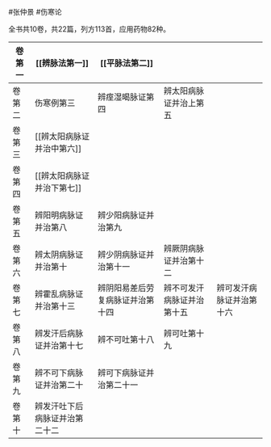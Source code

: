 #张仲景 #伤寒论 

全书共10卷，共22篇，列方113首，应用药物82种。

| 卷第一 | [[辨脉法第一]]       | [[平脉法第二]]        |               |              |
| --- | --------------- | ---------------- | ------------- | ------------ |
| 卷第二 | 伤寒例第三           | 辨痓湿暍脉证第四         | 辨太阳病脉证并治上第五   |              |
| 卷第三 | [[辨太阳病脉证并治中第六]] |                  |               |              |
| 卷第四 | [[辨太阳病脉证并治下第七]] |                  |               |              |
| 卷第五 | 辨阳明病脉证并治第八      | 辨少阳病脉证并治第九       |               |              |
| 卷第六 | 辨太阴病脉证并治第十      | 辨少阴病脉证并治第十一      | 辨厥阴病脉证并治第十二   |              |
| 卷第七 | 辨霍乱病脉证并治第十三     | 辨阴阳易差后劳复病脉证并治第十四 | 辨不可发汗病脉证并治第十五 | 辨可发汗病脉证并治第十六 |
| 卷第八 | 辨发汗后病脉证并治第十七    | 辨不可吐第十八          | 辨可吐第十九        |              |
| 卷第九 | 辨不可下病脉证并治第二十    | 辨可下病脉证并治第二十一     |               |              |
| 卷第十 | 辨发汗吐下后病脉证并治第二十二 |                  |               |              |

